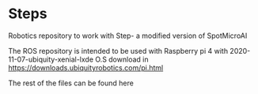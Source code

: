 # Steps
Robotics repository to work with Step- a modified version of SpotMicroAI

The ROS repository is intended to be used with Raspberry pi 4 with  2020-11-07-ubiquity-xenial-lxde O.S 
download in https://downloads.ubiquityrobotics.com/pi.html

The rest of the files can be found here

